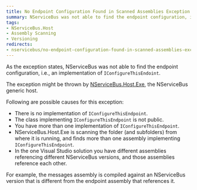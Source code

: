 ```yaml
---
title: No Endpoint Configuration Found in Scanned Assemblies Exception
summary: NServiceBus was not able to find the endpoint configuration, i.e., an implementation of IConfigureThisEndoint. List of causes.
tags:
- NServiceBus.Host
- Assembly Scanning
- Versioning
redirects:
- nservicebus/no-endpoint-configuration-found-in-scanned-assemblies-exception
---
```


As the exception states, NServiceBus was not able to find the endpoint configuration, i.e., an implementation of `IConfigureThisEndoint`.

The exception might be thrown by [NServiceBus.Host.Exe](/nservicebus/hosting/nservicebus-host/), the NServiceBus generic host.

Following are possible causes for this exception:

-   There is no implementation of `IConfigureThisEndpoint`.
-   The class implementing `IConfigureThisEndpoint` is not public.
-   You have more than one implementation of `IConfigureThisEndpoint`.
-   NServiceBus.Host.Exe is scanning the folder (and subfolders) from where it is running, and finds more than one assembly implementing `IConfigureThisEndpoint`.
-   In the one Visual Studio solution you have different assemblies referencing different NServiceBus versions, and those assemblies reference each other.

For example, the messages assembly is compiled against an NServiceBus version that is different from the endpoint assembly that references it.


